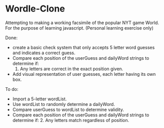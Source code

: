# Wordle-Clone
Attempting to making a working facsimile of the popular NYT game World. For the purpose of learning javascript. (Personal learning exercise only)

Done:
- create a basic check system that only accepts 5 letter word guesses and indicates a correct guess. 
- Compare each position of the userGuess and dailyWord strings to determine if: 
    1. Any letters are correct in the exact position given.
- Add visual representation of user guesses, each letter having its own box.

To do:
- Import a 5-letter wordList.
- Use wordList to randomly determine a dailyWord.
- Compare userGuess to wordList to determine validity.
- Compare each position of the userGuess and dailyWord strings to determine if: 
    2. Any letters match regardless of position.